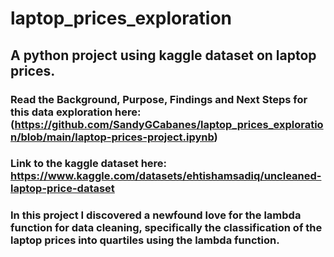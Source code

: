 # laptop_prices_exploration

## A python project using kaggle dataset on laptop prices. 

### Read the Background, Purpose, Findings and Next Steps for this data exploration here: (https://github.com/SandyGCabanes/laptop_prices_exploration/blob/main/laptop-prices-project.ipynb)
### Link to the kaggle dataset here: https://www.kaggle.com/datasets/ehtishamsadiq/uncleaned-laptop-price-dataset
### In this project I discovered a newfound love for the lambda function for data cleaning, specifically the classification of the laptop prices into quartiles using the lambda function. 
